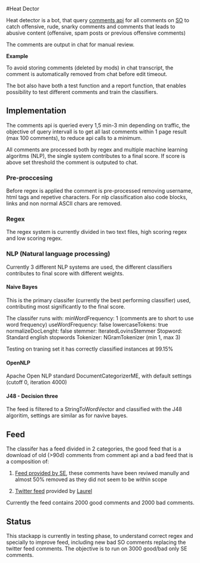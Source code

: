 #Heat Dector

Heat detector is a bot, that query [comments api](https://api.stackexchange.com/docs/comments) for all comments on [SO](https://stackoverflow.com/) to catch offensive, rude, snarky comments and comments that leads to abusive content (offensive, spam posts or previous offensive comments)

The comments are output in chat for manual review.

**Example**


To avoid storing comments (deleted by mods) in chat transcript, the comment is automatically removed from chat before edit timeout.

The bot also have both a test function and a report function, that enables possibility to test different comments and train the classifiers.

## Implementation

The comments api is queried every 1,5 min-3 min depending on traffic, the objective of query intervall is to get all last comments within 1 page result (max 100 comments), to reduce api calls to a minimum.

All comments are processed both by regex and multiple machine learning algoritms (NLP), the single system contributes to a final score. If score is above set threshold the comment is outputed to chat.

### Pre-proccesing
Before regex is applied the comment is pre-processed removing username, html tags and repetive characters. For nlp  classification also code blocks, links and non normal ASCII chars are removed.

### Regex
The regex system is currently divided in two text files, high scoring regex and low scoring regex. 

### NLP (Natural language processing)
Currently 3 different NLP systems are used, the different classifiers contributes to final score with different weights.

#### Naive Bayes

This is the primary classifer (currently the best performing classifier) used, contributing most significantly to the final score. 

The classifer runs with:
    minWordFrequency: 1 (comments are to short to use word frequency)
    useWordFrequency: false
    lowercaseTokens: true
    normalizeDocLenght: false
    stemmer: IteratedLovinsStemmer
    Stopword: Standard english stopwords
    Tokenizer: NGramTokenizer (min 1, max 3)
 
 Testing on traning set it has correctly classified instances at 99.15%

#### OpenNLP

Apache Open NLP standard DocumentCategorizerME,  with default settings (cutoff 0, iteration 4000)

#### J48 - Decision three

The feed is filtered to a StringToWordVector and classified with the J48 algoritim, settings are similar as for navive bayes.

## Feed

The classifer has a feed divided in 2 categories, the good feed that is a download of old (>90d) comments from comment api and a bad feed that is a composition of:

1. [Feed provided by SE](http://meta.stackoverflow.com/a/327148/5292302), these comments have been reviwed manully and almost 50% removed as they did not seem to be within scope

2. [Twitter feed](http://meta.stackoverflow.com/a/326617/5292302) provided by [Laurel](http://meta.stackoverflow.com/users/6083675/laurel)

Currently the feed contains 2000 good comments and 2000 bad comments.

## Status

This stackapp is currently in testing phase, to understand correct regex and specially to improve feed, including new bad SO comments replacing the twitter feed comments. The objective is to run on 3000 good/bad only SE comments. 


 



